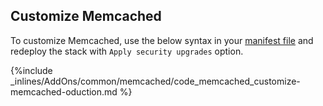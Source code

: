 <!--  usedin: [ _legacy_docker/AddOns/memcached.md, _maestro/AddOns/memcached.md, _node/addons/memcached.md, _rails/AddOns/memcached.md] -->


## Customize Memcached
To customize Memcached, use the below syntax in your [manifest file](/building-your-stack/getting-started-with-manifest-files) and redeploy the stack with `Apply security upgrades` option.



{%include _inlines/AddOns/common/memcached/code_memcached_customize-memcached-oduction.md %}







